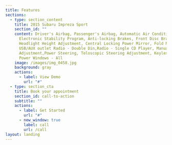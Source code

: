 ```yaml
---
title: Features
sections:
  - type: section_content
    title: 2015 Subaru Impreza Sport
    section_id: ""
    content: Driver's Airbag, Passenger's Airbag, Automatic Air Conditioning,
      Electronic Stability Program, Anti-locking Brakes, Front Disc Brakes
      Headlight Height Adjustment, Central Locking Power Mirror, Fold Mirrors,
      USB/AUX outlet Radio - Double Din,Radio - Single CD Player, Manual Seat
      Adjustment,Power Steering, Teloscopic Steering Adjustment, Keyless Start,
      Power Windows - All
    image: /images/img_0458.jpg
    background: gray
    actions:
      - label: View Demo
        url: "#"
  - type: section_cta
    title: Book your appointment
    section_id: call-to-action
    subtitle: ""
    actions:
      - label: Get Started
        url: "#"
      - new_window: true
        label: call
        url: /call
layout: landing
---
```

